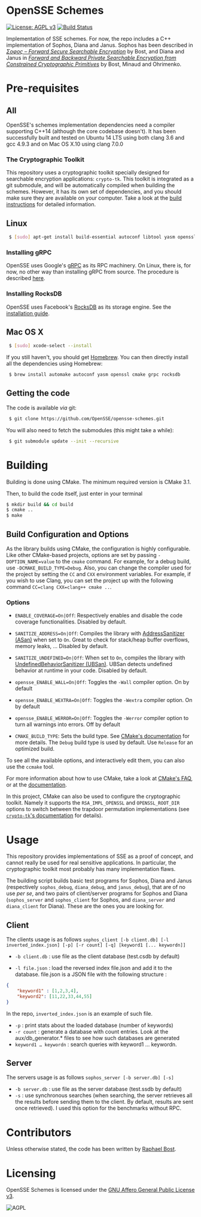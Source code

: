 # OpenSSE Schemes
[![License: AGPL v3](https://img.shields.io/badge/License-AGPL%20v3-blue.svg)](https://www.gnu.org/licenses/agpl-3.0)
[![Build Status](https://travis-ci.org/OpenSSE/opensse-schemes.svg?branch=master)](https://travis-ci.org/OpenSSE/opensse-schemes)

Implementation of SSE schemes. For now, the repo includes a C++ implementation of Sophos, Diana and Janus. Sophos has been described in *[Σoφoς – Forward Secure Searchable Encryption](https://eprint.iacr.org/2016/728.pdf)* by Bost, and Diana and Janus in *[Forward and Backward Private Searchable Encryption from Constrained Cryptographic Primitives](https://eprint.iacr.org/2017/805.pdf)* by Bost, Minaud and Ohrimenko.


# Pre-requisites
## All
OpenSSE's schemes implementation dependencies need a compiler supporting C++14 (although the core codebase doesn't). It has been successfully built and tested on Ubuntu 14 LTS using both clang 3.6 and gcc 4.9.3 and on Mac OS X.10 using clang 7.0.0

### The Cryptographic Toolkit

This repository uses a cryptographic toolkit specially designed for searchable encryption applications: `crypto-tk`.
This toolkit is integrated as a git submodule, and will be automatically compiled when building the schemes.
However, it has its own set of dependencies, and you should make sure they are available on your computer.
Take a look at the [build instructions](https://github.com/OpenSSE/crypto-tk#building) for detailed information.

## Linux

```sh
 $ [sudo] apt-get install build-essential autoconf libtool yasm openssl cmake
```

### Installing gRPC
OpenSSE uses Google's [gRPC](http://grpc.io) as its RPC machinery.
On Linux, there is, for now, no other way than installing gRPC from source.
The procedure is described [here](https://github.com/grpc/grpc/blob/master/BUILDING.md).

### Installing RocksDB
OpenSSE uses Facebook's [RocksDB](http://rocksdb.org) as its storage engine. See the [installation guide](https://github.com/facebook/rocksdb/blob/master/INSTALL.md).

## Mac OS X

```sh
 $ [sudo] xcode-select --install
```

If you still haven't, you should get [Homebrew](http://brew.sh/).
You can then directly install all the dependencies using Homebrew:
```sh
 $ brew install automake autoconf yasm openssl cmake grpc rocksdb
```



## Getting the code
The code is available *via* git:

```sh
 $ git clone https://github.com/OpenSSE/opensse-schemes.git
```

You will also need to fetch the submodules (this might take a while):

```sh
 $ git submodule update --init --recursive
```


# Building

Building is done using CMake. The minimum required version is CMake 3.1.

Then, to build the code itself, just enter in your terminal

```sh
$ mkdir build && cd build
$ cmake ..
$ make
```

## Build Configuration and Options

As the library builds using CMake, the configuration is highly configurable.
Like other CMake-based projects, options are set by passing `-DOPTION_NAME=value` to the `cmake` command.
For example, for a debug build, use `-DCMAKE_BUILD_TYPE=Debug`.
Also, you can change the compiler used for the project by setting the `CC` and `CXX` environment variables.
For example, if you wish to use Clang, you can set the project up with the following command
`CC=clang CXX=clang++ cmake ..`.

### Options

*  `ENABLE_COVERAGE=On|Off`: Respectively enables and disable the code coverage functionalities. Disabled by default.

*  `SANITIZE_ADDRESS=On|Off`: Compiles the library with [AddressSanitizer (ASan)](https://github.com/google/sanitizers/wiki/AddressSanitizer) when set to `On`. Great to check for stack/heap buffer overflows, memory leaks, ... Disabled by default.

*  `SANITIZE_UNDEFINED=On|Off`: When set to `On`, compiles the library with [UndefinedBehaviorSanitizer (UBSan)](https://clang.llvm.org/docs/UndefinedBehaviorSanitizer.html). UBSan detects undefined behavior at runtime in your code. Disabled by default. 

*  `opensse_ENABLE_WALL=On|Off`: Toggles the `-Wall` compiler option. On by default

*  `opensse_ENABLE_WEXTRA=On|Off`: Toggles the `-Wextra` compiler option. On by default

*  `opensse_ENABLE_WERROR=On|Off`: Toggles the `-Werror` compiler option to turn all warnings into errors. Off by default

*  `CMAKE_BUILD_TYPE`: Sets the build type. See [CMake's documentation](https://cmake.org/cmake/help/v3.12/variable/CMAKE_BUILD_TYPE.html) for more details. The `Debug` build type is used by default. Use `Release` for an optimized build.

To see all the available options, and interactively edit them, you can also use the `ccmake` tool.

For more information about how to use CMake, take a look at [CMake's FAQ](https://gitlab.kitware.com/cmake/community/wikis/FAQ), or at the [documentation](https://cmake.org/cmake/help/v3.0/index.html).

In this project, CMake can also be used to configure the cryptographic toolkit. Namely it supports the `RSA_IMPL_OPENSSL` and `OPENSSL_ROOT_DIR` options to switch between the trapdoor permutation implementations (see [`crypto-tk`'s documentation](https://github.com/OpenSSE/crypto-tk#options) for details).

# Usage

This repository provides implementations of SSE as a proof of concept, and cannot really be used for real sensitive applications. In particular, the cryptographic toolkit most probably has many implementation flaws.

The building script builds basic test programs for Sophos, Diana and Janus (respectively `sophos_debug`, `diana_debug`, and `janus_debug`), that are of no use *per se*, and two pairs of client/server programs for Sophos and Diana (`sophos_server` and `sophos_client` for Sophos, and `diana_server` and `diana_client` for Diana). These are the ones you are looking for.

## Client
The clients usage is as follows
`sophos_client [-b client.db] [-l inverted_index.json] [-p] [-r count] [-q] [keyword1 [... keywordn]]`

* `-b client.db` : use file as the client database (test.csdb by default)


* `-l file.json` : load the reversed index file.json and add it to the database. file.json is a JSON file with the following structure :
```json
{
	"keyword1" : [1,2,3,4],
	"keyword2": [11,22,33,44,55]
}
```
In the repo, `inverted_index.json` is an example of such file.
* `-p` : print stats about the loaded database (number of keywords)
* `-r count` : generate a database with count entries. Look at the aux/db_generator.* files to see how such databases are generated
* `keyword1 … keywordn` : search queries with keyword1 … keywordn.


## Server
The servers usage is as follows
`sophos_server [-b server.db] [-s]`

* `-b server.db` : use file as the server database (test.ssdb by default)
* `-s` : use synchronous searches (when searching, the server retrieves all the results before sending them to the client. By default, results are sent once retrieved). I used this option for the benchmarks without RPC.



# Contributors

Unless otherwise stated, the code has been written by [Raphael Bost](https://raphael.bost.fyi).

# Licensing

OpenSSE Schemes is licensed under the [GNU Affero General Public License v3](http://www.gnu.org/licenses/agpl.html).

![AGPL](http://www.gnu.org/graphics/agplv3-88x31.png)

